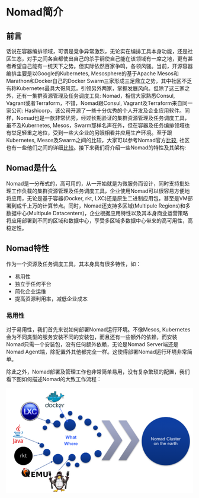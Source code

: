 # Nomad简介
## 前言
话说在容器编排领域，可谓是竞争异常激烈，无论实在编排工具本身功能，还是社区生态，对手之间各自都使出自己的杀手锏使自己能在该领域有一席之地，更有甚者希望自己能有一统天下之势。但实际依然百家争鸣，各领风骚。当前，开源容器编排主要是以Google的Kubernetes, Mesosphere的基于Apache Mesos和Marathon和Docker自己的Docker Swarm三家形成三足鼎立之势，其中社区不乏有称Kubernetes最具大哥风范，引领另外两家，掌握发展风向。但除了这三家之外，还有一集群资源管理及任务调度工具: Nomad，相信大家熟悉Consul, Vagrant或者Terraform，不错，Nomad跟Consul, Vagrant及Terraform来自同一家公司: Hashicorp，该公司开源了一些十分优秀的个人开发及企业应用软件。同样，Nomad也是一款非常优秀，经过长期验证的集群资源管理及任务调度工具，虽不及Kubernetes, Mesos，Swarm那样名声在外，但在容器及任务编排领域也有举足轻重之地位，受到一些大企业的另眼相看并应用生产环境。至于跟Kubernetes, Mesos及Swarm之间的比较，大家可以参考Nomad官方[比较](scrollPreviewWithEditorSelection), 社区也有一些他们之间的详细[比较](https://github.com/KaivoAnastetiks/container-orchestration-comparison/blob/master/README.md)。接下来我们将介绍一些Nomad的特性及其架构:

## Nomad是什么
Nomad是一分布式的，高可用的，从一开始就是为微服务而设计，同时支持批处理工作负载的集群资源管理及任务调度工具，企业使用Nomad可以很容易方便地将应用，无论是基于容器(Docker, rkt, LXC)还是原生二进制应用包，甚至是VM部署到成千上万的计算节点。同时，Nomad还支持多区域(Multipule Regions)和多数据中心(Multipule Datacenters)，企业根据应用特性以及其本身商业运营策略将应用部署到不同的区域和数据中心，享受多区域多数据中心带来的高可用性，高稳定性。

## Nomad特性
作为一个资源及任务调度工具，其本身具有很多特性，如：

* 易用性
* 独立于任何平台
* 简化企业运维
* 提高资源利用率，减低企业成本

### 易用性
对于易用性，我们首先来说如何部署Nomad运行环境。不像Mesos, Kubernetes会为不同类型的服务安装不同的安装包，而且还有一些额外的依赖，而安装Nomad只需一个安装包，没有任何额外依赖，无论是Nomad Server端还是Nomad Agent端，除配置外其他都完全一样。这使得部署Nomad运行环境非常简单。

除此之外，Nomad部署及管理工作也非常简单易用，没有复杂繁琐的配置，我们看下图如何描述Nomad的大致工作流程：

![Nomad大致工作流](../pic/easyofuse.png)